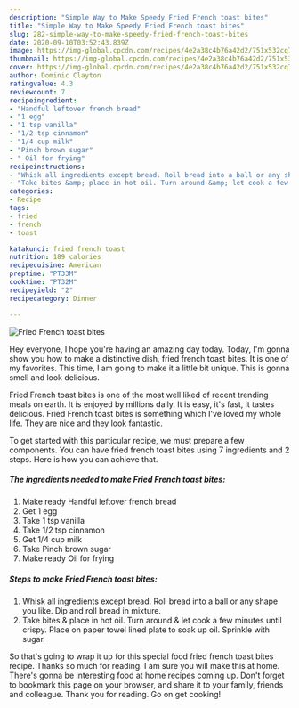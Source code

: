 ```yaml
---
description: "Simple Way to Make Speedy Fried French toast bites"
title: "Simple Way to Make Speedy Fried French toast bites"
slug: 282-simple-way-to-make-speedy-fried-french-toast-bites
date: 2020-09-10T03:52:43.839Z
image: https://img-global.cpcdn.com/recipes/4e2a38c4b76a42d2/751x532cq70/fried-french-toast-bites-recipe-main-photo.jpg
thumbnail: https://img-global.cpcdn.com/recipes/4e2a38c4b76a42d2/751x532cq70/fried-french-toast-bites-recipe-main-photo.jpg
cover: https://img-global.cpcdn.com/recipes/4e2a38c4b76a42d2/751x532cq70/fried-french-toast-bites-recipe-main-photo.jpg
author: Dominic Clayton
ratingvalue: 4.3
reviewcount: 7
recipeingredient:
- "Handful leftover french bread"
- "1 egg"
- "1 tsp vanilla"
- "1/2 tsp cinnamon"
- "1/4 cup milk"
- "Pinch brown sugar"
- " Oil for frying"
recipeinstructions:
- "Whisk all ingredients except bread. Roll bread into a ball or any shape you like. Dip and roll bread in mixture."
- "Take bites &amp; place in hot oil. Turn around &amp; let cook a few minutes until crispy. Place on paper towel lined plate to soak up oil. Sprinkle with sugar."
categories:
- Recipe
tags:
- fried
- french
- toast

katakunci: fried french toast 
nutrition: 189 calories
recipecuisine: American
preptime: "PT33M"
cooktime: "PT32M"
recipeyield: "2"
recipecategory: Dinner

---
```



![Fried French toast bites](https://img-global.cpcdn.com/recipes/4e2a38c4b76a42d2/751x532cq70/fried-french-toast-bites-recipe-main-photo.jpg)

Hey everyone, I hope you're having an amazing day today. Today, I'm gonna show you how to make a distinctive dish, fried french toast bites. It is one of my favorites. This time, I am going to make it a little bit unique. This is gonna smell and look delicious.

Fried French toast bites is one of the most well liked of recent trending meals on earth. It is enjoyed by millions daily. It is easy, it's fast, it tastes delicious. Fried French toast bites is something which I've loved my whole life. They are nice and they look fantastic.




To get started with this particular recipe, we must prepare a few components. You can have fried french toast bites using 7 ingredients and 2 steps. Here is how you can achieve that.

<!--inarticleads1-->

##### The ingredients needed to make Fried French toast bites:

1. Make ready Handful leftover french bread
1. Get 1 egg
1. Take 1 tsp vanilla
1. Take 1/2 tsp cinnamon
1. Get 1/4 cup milk
1. Take Pinch brown sugar
1. Make ready  Oil for frying




<!--inarticleads2-->

##### Steps to make Fried French toast bites:

1. Whisk all ingredients except bread. Roll bread into a ball or any shape you like. Dip and roll bread in mixture.
1. Take bites &amp; place in hot oil. Turn around &amp; let cook a few minutes until crispy. Place on paper towel lined plate to soak up oil. Sprinkle with sugar.




So that's going to wrap it up for this special food fried french toast bites recipe. Thanks so much for reading. I am sure you will make this at home. There's gonna be interesting food at home recipes coming up. Don't forget to bookmark this page on your browser, and share it to your family, friends and colleague. Thank you for reading. Go on get cooking!
